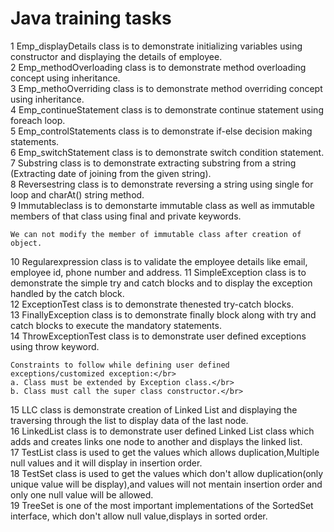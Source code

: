 # Java training tasks 

   1 Emp_displayDetails class is to demonstrate initializing variables using constructor and displaying the details of employee.</br>
   2 Emp_methodOverloading class is to demonstrate method overloading concept using inheritance.</br>
   3 Emp_methoOverriding class is to demonstrate method overriding concept using inheritance.</br>
   4 Emp_continueStatement class is to demonstrate continue statement using foreach loop.</br>
   5 Emp_controlStatements class is to demonstrate if-else decision making statements.</br>
   6 Emp_switchStatement class is to demonstrate switch condition statement.</br>
   7 Substring class is to demonstrate extracting substring from a string (Extracting date of joining from the given string).</br>
   8 Reversestring class is to demonstrate reversing a string using single for loop and charAt() string method.</br>
   9 Immutableclass is to demonstarte immutable class as well as immutable members of that class using final and private keywords.</br>

    We can not modify the member of immutable class after creation of object.

   10 Regularexpression class is to validate the employee details like email, employee id, phone number and address.
   11 SimpleException class is to demonstrate the simple try and catch blocks and to display the exception handled by the catch block.</br>
   12 ExceptionTest class is to demonstrate thenested try-catch blocks.</br>
   13 FinallyException class is to demonstrate finally block along with try and catch blocks to execute the mandatory statements.</br>
   14 ThrowExceptionTest class is to demonstrate user defined exceptions using throw keyword.</br>

    Constraints to follow while defining user defined exceptions/customized exception:</br>
    a. Class must be extended by Exception class.</br>
    b. Class must call the super class constructor.</br>
    
   15 LLC class is demonstrate creation of Linked List and displaying the traversing through the list to display data of the last node.</br>
   16 LinkedList class is to demonstrate user defined Linked List class which adds and creates links one node to another and displays the
      linked list.</br>
   17 TestList class is used to get the values which allows duplication,Multiple null values and it will display in insertion order.</br>
   18 TestSet class is used to get the values which don't allow duplication(only unique value will be display),and values will not mentain 
      insertion order and only one null value will be allowed. </br>
   19 TreeSet is one of the most important implementations of the SortedSet interface, which don't allow null value,displays in sorted 
      order.

